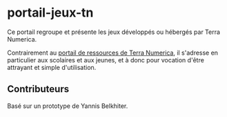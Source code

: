 # portail-jeux-tn

Ce portail regroupe et présente les jeux développés ou hébergés par Terra Numerica.

Contrairement au [portail de ressources de Terra Numerica](https://portail.terra-numerica.org/), 
il s'adresse en particulier aux scolaires et aux jeunes, et à donc pour vocation d'être attrayant et simple d'utilisation.

## Contributeurs

Basé sur un prototype de Yannis Belkhiter.
